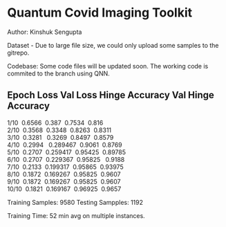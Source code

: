 # Quantum Covid Imaging Toolkit


Author: Kinshuk Sengupta

Dataset - Due to large file size, we could only upload some samples to the gitrepo.

Codebase: Some code files will be updated soon. The working code is commited to the branch using QNN.

Epoch	    Loss	    Val Loss	    Hinge Accuracy	    Val Hinge Accuracy
------------------------------------------------------------------------
 1/10&nbsp;    0.6566&nbsp;   	  0.387&nbsp;	        0.7534&nbsp;	            0.816<br>
 2/10&nbsp;	    0.3568&nbsp;	    0.3348&nbsp;	      0.8263&nbsp; 	            0.8311<br>
 3/10&nbsp; 	  0.3281	&nbsp;    0.3269&nbsp;	      0.8497&nbsp;	            0.8579<br>
 4/10&nbsp;	    0.2994	&nbsp;    0.289467&nbsp;	    0.9061&nbsp;	            0.8769<br>
 5/10&nbsp;	    0.2707&nbsp;	    0.259417&nbsp;	    0.95425&nbsp;	            0.89785<br>
 6/10&nbsp;	    0.2707&nbsp;	    0.229367&nbsp;	    0.95825	&nbsp;            0.9188<br>
 7/10&nbsp;	    0.2133&nbsp;	    0.199317&nbsp;	    0.95865&nbsp;	            0.93975<br>
 8/10&nbsp;	    0.1872&nbsp;	    0.169267&nbsp;	    0.95825&nbsp;	            0.9607<br>
 9/10&nbsp;	    0.1872&nbsp;	    0.169267&nbsp;	    0.95825&nbsp;	            0.9607<br>
 10/10&nbsp;	  0.1821&nbsp;	    0.169167&nbsp;	    0.96925&nbsp;	            0.9657<br>


Training Samples: 9580
Testing Sampples: 1192

Training Time: 52 min avg on multiple instances. 
